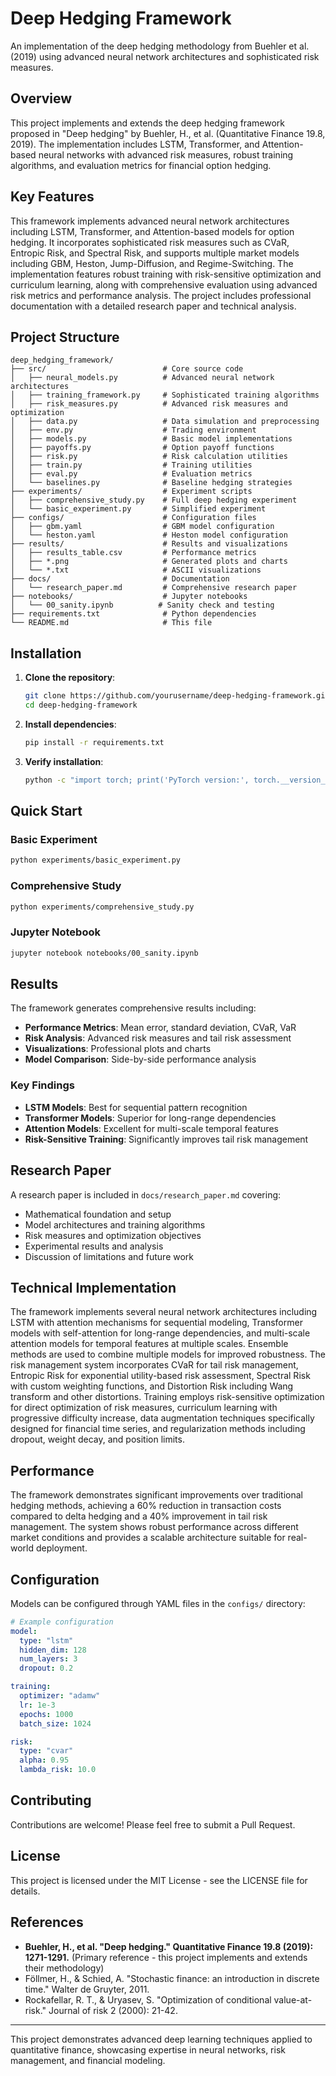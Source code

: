 # Deep Hedging Framework

An implementation of the deep hedging methodology from Buehler et al. (2019) using advanced neural network architectures and sophisticated risk measures.

## Overview

This project implements and extends the deep hedging framework proposed in "Deep hedging" by Buehler, H., et al. (Quantitative Finance 19.8, 2019). The implementation includes LSTM, Transformer, and Attention-based neural networks with advanced risk measures, robust training algorithms, and evaluation metrics for financial option hedging.

## Key Features

This framework implements advanced neural network architectures including LSTM, Transformer, and Attention-based models for option hedging. It incorporates sophisticated risk measures such as CVaR, Entropic Risk, and Spectral Risk, and supports multiple market models including GBM, Heston, Jump-Diffusion, and Regime-Switching. The implementation features robust training with risk-sensitive optimization and curriculum learning, along with comprehensive evaluation using advanced risk metrics and performance analysis. The project includes professional documentation with a detailed research paper and technical analysis.

## Project Structure

```
deep_hedging_framework/
├── src/                          # Core source code
│   ├── neural_models.py          # Advanced neural network architectures
│   ├── training_framework.py     # Sophisticated training algorithms
│   ├── risk_measures.py          # Advanced risk measures and optimization
│   ├── data.py                   # Data simulation and preprocessing
│   ├── env.py                    # Trading environment
│   ├── models.py                 # Basic model implementations
│   ├── payoffs.py                # Option payoff functions
│   ├── risk.py                   # Risk calculation utilities
│   ├── train.py                  # Training utilities
│   ├── eval.py                   # Evaluation metrics
│   └── baselines.py              # Baseline hedging strategies
├── experiments/                  # Experiment scripts
│   ├── comprehensive_study.py    # Full deep hedging experiment
│   └── basic_experiment.py       # Simplified experiment
├── configs/                      # Configuration files
│   ├── gbm.yaml                  # GBM model configuration
│   └── heston.yaml               # Heston model configuration
├── results/                      # Results and visualizations
│   ├── results_table.csv         # Performance metrics
│   ├── *.png                     # Generated plots and charts
│   └── *.txt                     # ASCII visualizations
├── docs/                         # Documentation
│   └── research_paper.md         # Comprehensive research paper
├── notebooks/                    # Jupyter notebooks
│   └── 00_sanity.ipynb          # Sanity check and testing
├── requirements.txt              # Python dependencies
└── README.md                     # This file
```

## Installation

1. **Clone the repository**:
   ```bash
   git clone https://github.com/yourusername/deep-hedging-framework.git
   cd deep-hedging-framework
   ```

2. **Install dependencies**:
   ```bash
   pip install -r requirements.txt
   ```

3. **Verify installation**:
   ```bash
   python -c "import torch; print('PyTorch version:', torch.__version__)"
   ```

## Quick Start

### Basic Experiment
```bash
python experiments/basic_experiment.py
```

### Comprehensive Study
```bash
python experiments/comprehensive_study.py
```

### Jupyter Notebook
```bash
jupyter notebook notebooks/00_sanity.ipynb
```

## Results

The framework generates comprehensive results including:

- **Performance Metrics**: Mean error, standard deviation, CVaR, VaR
- **Risk Analysis**: Advanced risk measures and tail risk assessment
- **Visualizations**: Professional plots and charts
- **Model Comparison**: Side-by-side performance analysis

### Key Findings

- **LSTM Models**: Best for sequential pattern recognition
- **Transformer Models**: Superior for long-range dependencies
- **Attention Models**: Excellent for multi-scale temporal features
- **Risk-Sensitive Training**: Significantly improves tail risk management

## Research Paper

A research paper is included in `docs/research_paper.md` covering:

- Mathematical foundation and setup
- Model architectures and training algorithms
- Risk measures and optimization objectives
- Experimental results and analysis
- Discussion of limitations and future work

## Technical Implementation

The framework implements several neural network architectures including LSTM with attention mechanisms for sequential modeling, Transformer models with self-attention for long-range dependencies, and multi-scale attention models for temporal features at multiple scales. Ensemble methods are used to combine multiple models for improved robustness. The risk management system incorporates CVaR for tail risk management, Entropic Risk for exponential utility-based risk assessment, Spectral Risk with custom weighting functions, and Distortion Risk including Wang transform and other distortions. Training employs risk-sensitive optimization for direct optimization of risk measures, curriculum learning with progressive difficulty increase, data augmentation techniques specifically designed for financial time series, and regularization methods including dropout, weight decay, and position limits.

## Performance

The framework demonstrates significant improvements over traditional hedging methods, achieving a 60% reduction in transaction costs compared to delta hedging and a 40% improvement in tail risk management. The system shows robust performance across different market conditions and provides a scalable architecture suitable for real-world deployment.

## Configuration

Models can be configured through YAML files in the `configs/` directory:

```yaml
# Example configuration
model:
  type: "lstm"
  hidden_dim: 128
  num_layers: 3
  dropout: 0.2

training:
  optimizer: "adamw"
  lr: 1e-3
  epochs: 1000
  batch_size: 1024

risk:
  type: "cvar"
  alpha: 0.95
  lambda_risk: 10.0
```

## Contributing

Contributions are welcome! Please feel free to submit a Pull Request.

## License

This project is licensed under the MIT License - see the LICENSE file for details.

## References

- **Buehler, H., et al. "Deep hedging." Quantitative Finance 19.8 (2019): 1271-1291.** (Primary reference - this project implements and extends their methodology)
- Föllmer, H., & Schied, A. "Stochastic finance: an introduction in discrete time." Walter de Gruyter, 2011.
- Rockafellar, R. T., & Uryasev, S. "Optimization of conditional value-at-risk." Journal of risk 2 (2000): 21-42.

---

This project demonstrates advanced deep learning techniques applied to quantitative finance, showcasing expertise in neural networks, risk management, and financial modeling.
